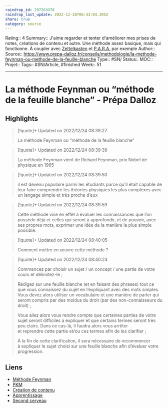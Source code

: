 ```yaml
---
raindrop_id: 297263378
raindrop_last_update: 2022-12-26T06:43:04.305Z
share: true
category: source
---
```


Rating:: 4
Summary::  J'aime regarder et tenter d'améliorer mes prises de notes, créations de contenu et autre. Une méthode assez basique, mais qui fonctionne. À coupler avec [Zettelkasten](M%C3%A9thode%20Zettelkasten) et  [P.A.R.A.](P.A.R.A.) par exemple
Author::
Source:: https://www.prepa-dalloz.fr/conseils/methodologie/la-methode-feynman-ou-methode-de-la-feuille-blanche
Type:: #SN/
Status:: 
MOC::
Projet:: 
Tags:: #SN/Article, #finished
Week:: 51

***
# La méthode Feynman ou “méthode de la feuille blanche” - Prépa Dalloz



## Highlights


> [!quote]+ Updated on 2022/12/24 08:39:27
>
> La méthode Feynman ou “méthode de la feuille blanche”

> [!quote]+ Updated on 2022/12/24 08:39:39
>
> La méthode Feynman vient de Richard Feynman, prix Nobel de physique en 1965

> [!quote]+ Updated on 2022/12/24 08:39:50
>
> il est devenu populaire parmi les étudiants parce qu’il était capable de leur faire comprendre les théories physiques les plus complexes avec un langage simple et très proche d’eux

> [!quote]+ Updated on 2022/12/24 08:39:59
>
> Cette méthode vise en effet à évaluer les connaissances que l’on possède déjà et celles qui seront à approfondir, et de pouvoir, avec ses propres mots, exprimer une idée de la manière la plus simple possible.

> [!quote]+ Updated on 2022/12/24 08:40:05
>
> Comment mettre en œuvre cette méthode ?

> [!quote]+ Updated on 2022/12/24 08:40:24
>
> Commencez par choisir un sujet / un concept / une partie de votre cours et délimitez-le ;
> 
>Rédigez sur une feuille blanche (et en faisant des phrases) tout ce que vous connaissez du sujet en l’expliquant avec des mots simples. Vous devez alors utiliser un vocabulaire et une manière de parler qui seront compris par des moldus du droit (par des non-connaisseurs du droit) ;
>
>Vous allez alors vous rendre compte que certaines parties de votre sujet seront difficiles à expliquer et que certains termes seront très peu clairs. Dans ce cas-là, il faudra alors vous arrêter et reprendre cette partie et/ou ces termes afin de les clarifier ;
>
>À la fin de cette clarification, il sera nécessaire de recommencer à expliquer le sujet choisi sur une feuille blanche afin d’évaluer votre progression.

## Liens 

- [Méthode Feynman](M%C3%A9thode%20Feynman)
- [PKM](PKM)
- [Création de contenu](Cr%C3%A9ation%20de%20contenu.md)
- [Apprentissage](Apprentissage.md)
- [Second cerveau](Second%20cerveau)